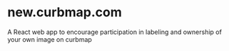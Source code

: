 # new.curbmap.com
A React web app to encourage participation in labeling and ownership of your own image on curbmap
